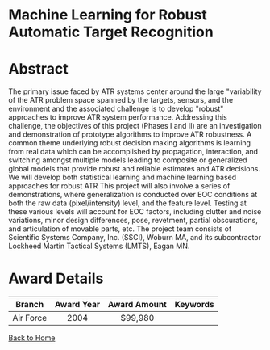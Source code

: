 
Machine Learning for Robust Automatic Target Recognition
========================================================

# Abstract


The primary issue faced by ATR systems center around the large   "variability of the ATR problem space spanned by the targets,  sensors, and the environment and the associated challenge is to  develop "robust" approaches to improve ATR system performance.    Addressing this challenge, the objectives of this project (Phases I  and II) are an investigation and demonstration of prototype algorithms  to improve ATR robustness.  A common theme underlying robust decision  making algorithms is learning from real data which can be accomplished  by propagation, interaction, and switching amongst multiple models  leading to composite or generalized global models that provide robust  and reliable estimates and ATR decisions.  We will develop both  statistical learning and machine learning based approaches for robust  ATR This project will also involve a series of demonstrations, where  generalization is conducted over EOC conditions at both the raw data  (pixel/intensity) level, and the feature level.  Testing at these  various levels will account for EOC factors, including clutter and  noise variations, minor design differences, pose, revetment, partial  obscurations, and articulation of movable parts, etc.    The project team consists of Scientific Systems Company, Inc. (SSCI),  Woburn MA, and its subcontractor Lockheed Martin Tactical Systems  (LMTS), Eagan MN.  

# Award Details

|Branch|Award Year|Award Amount|Keywords|
| :---: | :---: | :---: | :---: |
|Air Force|2004|$99,980||
  
  


[Back to Home](https://github.com/chrischow/dod_sbir_awards/Reports/CC/#1275)